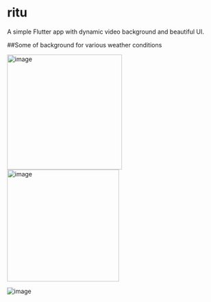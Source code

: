 # ritu
A simple Flutter app with dynamic video background and beautiful UI.

##Some of background for various weather conditions

<img width="268" alt="image" src="https://user-images.githubusercontent.com/99955741/183419713-9077ff0e-72eb-41d9-af89-629980904d9e.png">

<img width="261" alt="image" src="https://user-images.githubusercontent.com/99955741/183420110-7e848bfe-b7f1-48a2-8030-d538b25c45ef.png">

![image](https://user-images.githubusercontent.com/99955741/183420643-cd82b80a-81c2-4429-9ae5-8e1d9e75ae89.png)

